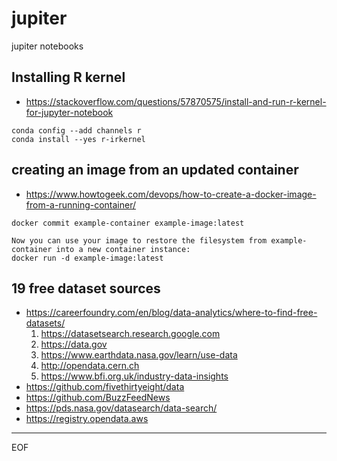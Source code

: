 # jupiter
jupiter notebooks

## Installing R kernel

- https://stackoverflow.com/questions/57870575/install-and-run-r-kernel-for-jupyter-notebook

```
conda config --add channels r
conda install --yes r-irkernel
```


## creating an image from an updated container

- https://www.howtogeek.com/devops/how-to-create-a-docker-image-from-a-running-container/

```
docker commit example-container example-image:latest

Now you can use your image to restore the filesystem from example-container into a new container instance:
docker run -d example-image:latest
```

## 19 free dataset sources

- https://careerfoundry.com/en/blog/data-analytics/where-to-find-free-datasets/
  1. https://datasetsearch.research.google.com
  1. https://data.gov
  1. https://www.earthdata.nasa.gov/learn/use-data
  1. http://opendata.cern.ch
  1. https://www.bfi.org.uk/industry-data-insights
- https://github.com/fivethirtyeight/data
- https://github.com/BuzzFeedNews
- https://pds.nasa.gov/datasearch/data-search/
- https://registry.opendata.aws


----
EOF


